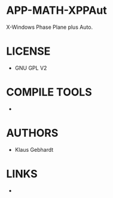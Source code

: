 APP-MATH-XPPAut
===============

X-Windows Phase Plane plus Auto.


LICENSE
===============
* GNU GPL V2

COMPILE TOOLS
===============
* 

AUTHORS
===============
* Klaus Gebhardt

LINKS
===============
* 
